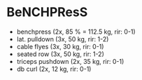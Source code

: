 # BeNCHPResS
* benchpress (2x, 85 % = 112.5 kg, rir: 0-1)
* lat. pulldown (3x, 50 kg, rir: 1-2)
* cable flyes (3x, 30 kg, rir: 0-1)
* seated row (3x, 50 kg, rir: 1-2)
* triceps pushdown (2x, 35 kg, rir: 0-1)
* db curl (2x, 12 kg, rir: 0-1)
